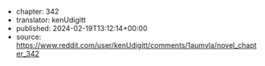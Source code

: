 - chapter: 342
- translator: kenUdigitt
- published: 2024-02-19T13:12:14+00:00
- source: https://www.reddit.com/user/kenUdigitt/comments/1aumyla/novel_chapter_342
